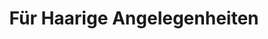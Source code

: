 ---
title: "Für Haarige Angelegenheiten"
url: /koeln/fuer-haarige-angelegenheiten/
shop: Friseur
---